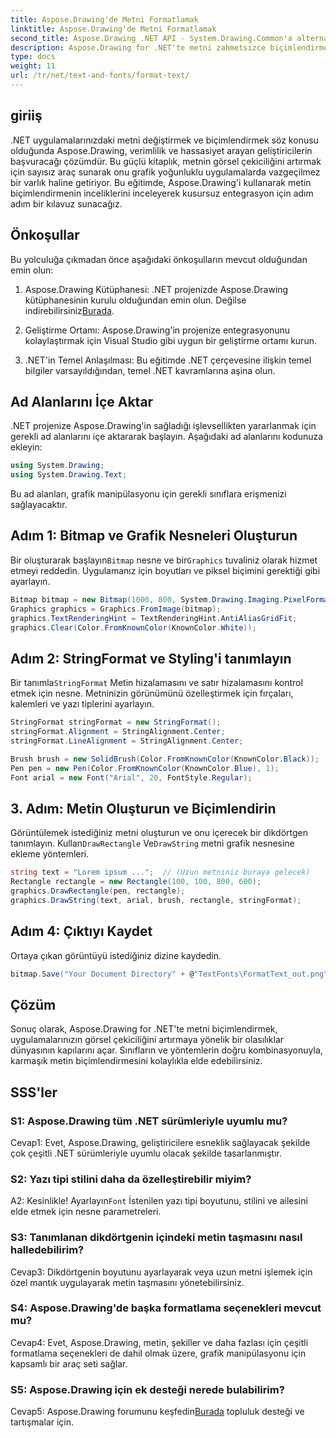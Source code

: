 ```yaml
---
title: Aspose.Drawing'de Metni Formatlamak
linktitle: Aspose.Drawing'de Metni Formatlamak
second_title: Aspose.Drawing .NET API - System.Drawing.Common'a alternatif
description: Aspose.Drawing for .NET'te metni zahmetsizce biçimlendirmeyi öğrenin. Örneklerle adım adım kılavuz.
type: docs
weight: 11
url: /tr/net/text-and-fonts/format-text/
---
```

## giriiş

.NET uygulamalarınızdaki metni değiştirmek ve biçimlendirmek söz konusu olduğunda Aspose.Drawing, verimlilik ve hassasiyet arayan geliştiricilerin başvuracağı çözümdür. Bu güçlü kitaplık, metnin görsel çekiciliğini artırmak için sayısız araç sunarak onu grafik yoğunluklu uygulamalarda vazgeçilmez bir varlık haline getiriyor. Bu eğitimde, Aspose.Drawing'i kullanarak metin biçimlendirmenin inceliklerini inceleyerek kusursuz entegrasyon için adım adım bir kılavuz sunacağız.

## Önkoşullar

Bu yolculuğa çıkmadan önce aşağıdaki önkoşulların mevcut olduğundan emin olun:

1.  Aspose.Drawing Kütüphanesi: .NET projenizde Aspose.Drawing kütüphanesinin kurulu olduğundan emin olun. Değilse indirebilirsiniz[Burada](https://releases.aspose.com/drawing/net/).

2. Geliştirme Ortamı: Aspose.Drawing'in projenize entegrasyonunu kolaylaştırmak için Visual Studio gibi uygun bir geliştirme ortamı kurun.

3. .NET'in Temel Anlaşılması: Bu eğitimde .NET çerçevesine ilişkin temel bilgiler varsayıldığından, temel .NET kavramlarına aşina olun.

## Ad Alanlarını İçe Aktar

.NET projenize Aspose.Drawing'in sağladığı işlevsellikten yararlanmak için gerekli ad alanlarını içe aktararak başlayın. Aşağıdaki ad alanlarını kodunuza ekleyin:

```csharp
using System.Drawing;
using System.Drawing.Text;
```

Bu ad alanları, grafik manipülasyonu için gerekli sınıflara erişmenizi sağlayacaktır.

## Adım 1: Bitmap ve Grafik Nesneleri Oluşturun

 Bir oluşturarak başlayın`Bitmap` nesne ve bir`Graphics` tuvaliniz olarak hizmet etmeyi reddedin. Uygulamanız için boyutları ve piksel biçimini gerektiği gibi ayarlayın.

```csharp
Bitmap bitmap = new Bitmap(1000, 800, System.Drawing.Imaging.PixelFormat.Format32bppPArgb);
Graphics graphics = Graphics.FromImage(bitmap);
graphics.TextRenderingHint = TextRenderingHint.AntiAliasGridFit;
graphics.Clear(Color.FromKnownColor(KnownColor.White));
```

## Adım 2: StringFormat ve Styling'i tanımlayın

 Bir tanımla`StringFormat` Metin hizalamasını ve satır hizalamasını kontrol etmek için nesne. Metninizin görünümünü özelleştirmek için fırçaları, kalemleri ve yazı tiplerini ayarlayın.

```csharp
StringFormat stringFormat = new StringFormat();
stringFormat.Alignment = StringAlignment.Center;
stringFormat.LineAlignment = StringAlignment.Center;

Brush brush = new SolidBrush(Color.FromKnownColor(KnownColor.Black));
Pen pen = new Pen(Color.FromKnownColor(KnownColor.Blue), 1);
Font arial = new Font("Arial", 20, FontStyle.Regular);
```

## 3. Adım: Metin Oluşturun ve Biçimlendirin

Görüntülemek istediğiniz metni oluşturun ve onu içerecek bir dikdörtgen tanımlayın. Kullan`DrawRectangle` Ve`DrawString` metni grafik nesnesine ekleme yöntemleri.

```csharp
string text = "Lorem ipsum ...";  // (Uzun metniniz buraya gelecek)
Rectangle rectangle = new Rectangle(100, 100, 800, 600);
graphics.DrawRectangle(pen, rectangle);
graphics.DrawString(text, arial, brush, rectangle, stringFormat);
```

## Adım 4: Çıktıyı Kaydet

Ortaya çıkan görüntüyü istediğiniz dizine kaydedin.

```csharp
bitmap.Save("Your Document Directory" + @"TextFonts\FormatText_out.png");
```

## Çözüm

Sonuç olarak, Aspose.Drawing for .NET'te metni biçimlendirmek, uygulamalarınızın görsel çekiciliğini artırmaya yönelik bir olasılıklar dünyasının kapılarını açar. Sınıfların ve yöntemlerin doğru kombinasyonuyla, karmaşık metin biçimlendirmesini kolaylıkla elde edebilirsiniz.

## SSS'ler

### S1: Aspose.Drawing tüm .NET sürümleriyle uyumlu mu?

Cevap1: Evet, Aspose.Drawing, geliştiricilere esneklik sağlayacak şekilde çok çeşitli .NET sürümleriyle uyumlu olacak şekilde tasarlanmıştır.

### S2: Yazı tipi stilini daha da özelleştirebilir miyim?

 A2: Kesinlikle! Ayarlayın`Font` İstenilen yazı tipi boyutunu, stilini ve ailesini elde etmek için nesne parametreleri.

### S3: Tanımlanan dikdörtgenin içindeki metin taşmasını nasıl halledebilirim?

Cevap3: Dikdörtgenin boyutunu ayarlayarak veya uzun metni işlemek için özel mantık uygulayarak metin taşmasını yönetebilirsiniz.

### S4: Aspose.Drawing'de başka formatlama seçenekleri mevcut mu?

Cevap4: Evet, Aspose.Drawing, metin, şekiller ve daha fazlası için çeşitli formatlama seçenekleri de dahil olmak üzere, grafik manipülasyonu için kapsamlı bir araç seti sağlar.

### S5: Aspose.Drawing için ek desteği nerede bulabilirim?

 Cevap5: Aspose.Drawing forumunu keşfedin[Burada](https://forum.aspose.com/c/diagram/17) topluluk desteği ve tartışmalar için.